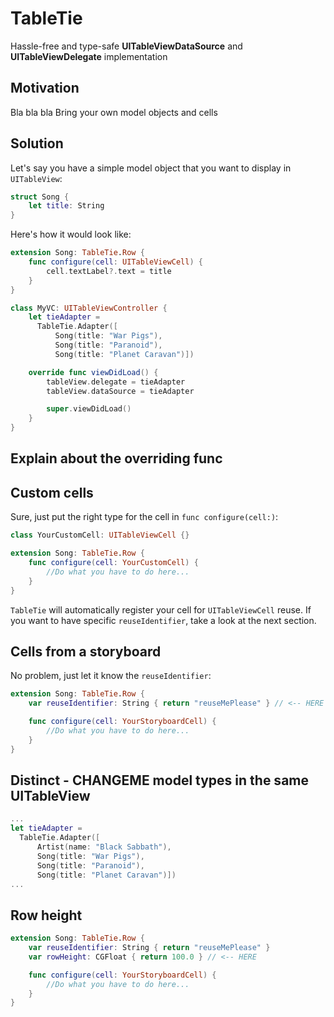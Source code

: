# TableTie
Hassle-free and type-safe **UITableViewDataSource** and **UITableViewDelegate** implementation

## Motivation
Bla bla bla
Bring your own model objects and cells

## Solution
Let's say you have a simple model object that you want to display in `UITableView`:
```swift
struct Song {
    let title: String
}
```
Here's how it would look like:
```swift
extension Song: TableTie.Row {
    func configure(cell: UITableViewCell) {
        cell.textLabel?.text = title
    }
}

class MyVC: UITableViewController {  
    let tieAdapter =
      TableTie.Adapter([
          Song(title: "War Pigs"),
          Song(title: "Paranoid"),
          Song(title: "Planet Caravan")])

    override func viewDidLoad() {
        tableView.delegate = tieAdapter
        tableView.dataSource = tieAdapter

        super.viewDidLoad()
    }
}
```
## Explain about the overriding func

## Custom cells
Sure, just put the right type for the cell in `func configure(cell:)`:
```swift
class YourCustomCell: UITableViewCell {}

extension Song: TableTie.Row {
    func configure(cell: YourCustomCell) {
        //Do what you have to do here...
    }
}
```
`TableTie` will automatically register your cell for `UITableViewCell` reuse. If you want to have specific `reuseIdentifier`, take a look at the next section.

## Cells from a storyboard
No problem, just let it know the `reuseIdentifier`:
```swift
extension Song: TableTie.Row {
    var reuseIdentifier: String { return "reuseMePlease" } // <-- HERE

    func configure(cell: YourStoryboardCell) {
        //Do what you have to do here...
    }
}
```
## Distinct - CHANGEME model types in the same UITableView
```swift
...
let tieAdapter =
  TableTie.Adapter([
      Artist(name: "Black Sabbath"),
      Song(title: "War Pigs"),
      Song(title: "Paranoid"),
      Song(title: "Planet Caravan")])
...
```

## Row height
```swift
extension Song: TableTie.Row {
    var reuseIdentifier: String { return "reuseMePlease" }
    var rowHeight: CGFloat { return 100.0 } // <-- HERE

    func configure(cell: YourStoryboardCell) {
        //Do what you have to do here...
    }
}
```
